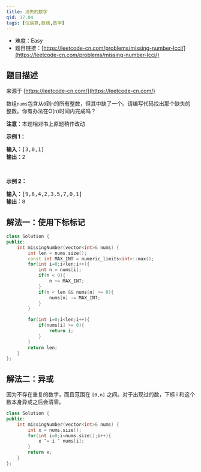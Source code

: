 ```yaml
---
title: 消失的数字
qid: 17.04
tags: [位运算,数组,数学]
---
```



- 难度：Easy
- 题目链接：[https://leetcode-cn.com/problems/missing-number-lcci/](https://leetcode-cn.com/problems/missing-number-lcci/)


## 题目描述

来源于 [https://leetcode-cn.com/](https://leetcode-cn.com/)

<p>数组<code>nums</code>包含从<code>0</code>到<code>n</code>的所有整数，但其中缺了一个。请编写代码找出那个缺失的整数。你有办法在O(n)时间内完成吗？</p>

<p><strong>注意：</strong>本题相对书上原题稍作改动</p>

<p><strong>示例 1：</strong></p>

<pre><strong>输入：</strong>[3,0,1]
<strong>输出：</strong>2</pre>

<p>&nbsp;</p>

<p><strong>示例 2：</strong></p>

<pre><strong>输入：</strong>[9,6,4,2,3,5,7,0,1]
<strong>输出：</strong>8
</pre>


## 解法一：使用下标标记


```c++
class Solution {
public:
    int missingNumber(vector<int>& nums) {
        int len = nums.size();
        const int MAX_INT = numeric_limits<int>::max();
        for(int i=0;i<len;i++){
            int n = nums[i];
            if(n < 0){
                n += MAX_INT;
            }
            if(n < len && nums[n] >= 0){
                nums[n] -= MAX_INT;
            }
        }

        for(int i=0;i<len;i++){
            if(nums[i] >= 0){
                return i;
            }
        }
        return len;
    }
};
```

## 解法二：异或

因为不存在重复的数字，而且范围在 `[0,n]` 之间。对于出现过的数，下标 i 和这个数本身异或之后会清零。

```c++
class Solution {
public:
    int missingNumber(vector<int>& nums) {
        int x = nums.size();
        for(int i=0;i<nums.size();i++){
            x ^= i ^ nums[i];
        }
        return x;
    }
};
```